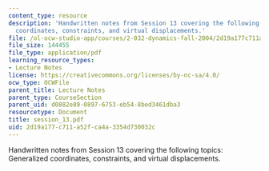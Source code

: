 ```yaml
---
content_type: resource
description: 'Handwritten notes from Session 13 covering the following topics: Generalized
  coordinates, constraints, and virtual displacements.'
file: /ol-ocw-studio-app/courses/2-032-dynamics-fall-2004/2d19a177c711a52fca4a3354d730032c_session_13.pdf
file_size: 144455
file_type: application/pdf
learning_resource_types:
- Lecture Notes
license: https://creativecommons.org/licenses/by-nc-sa/4.0/
ocw_type: OCWFile
parent_title: Lecture Notes
parent_type: CourseSection
parent_uid: d0882e89-0897-6753-eb54-8bed3461dba3
resourcetype: Document
title: session_13.pdf
uid: 2d19a177-c711-a52f-ca4a-3354d730032c
---
```

Handwritten notes from Session 13 covering the following topics: Generalized coordinates, constraints, and virtual displacements.